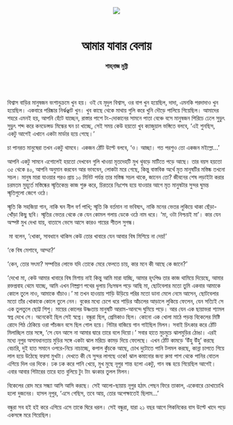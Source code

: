 <div align=center>
<img src=https://images.prothomalo.com/prothomalo-bangla/2021-01/1d75151c-eff9-4e9f-ac28-aebc4618d00f/palo_bangla_og.png />
<br><br>
<h1>আমার যাবার বেলায়</h1> 
<h4>শাহ্‌নাজ মুন্নী</h4>
<br><br>
</div>

বিশ্বাস বাড়ির মানুষজন বংশানুক্রমে খুন হয়। ওই যে মৃদুল বিশ্বাস, ওর বাপ খুন হয়েছিল, দাদা, এমনকি পরদাদাও খুন হয়েছিল। একবারে পরিষ্কার নির্ঝঞ্ঝাট খুন। খুব কাছে থেকে মাথায় গুলি করে খুনি দৌড়ে পালিয়ে গিয়েছিল। আমাদের শহরে এমনই হয়, আপনি হেঁটে যাচ্ছেন, রাস্তার পাশে টং-দোকানের সামনে পাতা বেঞ্চে বসে মানুষজন পিরিচে ঢেলে সুড়ুৎ সুড়ুৎ শব্দ করে কনডেন্সড মিল্কের ঘন চা খাচ্ছে, সেই সময় কেউ হয়তো খুব ক্যাজুয়াল ভঙ্গিতে বলবে, ‘এই শুনছিস, একটু আগেই এখানে একটা মার্ডার হয়ে গেছে।’

চা পানরত মানুষেরা তখন একটু থামবে। একজন ঠোঁট উল্টে বলবে, ‘ও। আচ্ছা। গত পরশুও তো একজন মইল্লো...’

আপনি একটু সামনে এগোলেই হয়তো দেখবেন গুলি খাওয়া মৃতদেহটি মুখ থুবড়ে মাটিতে পড়ে আছে। তার বয়স হয়তো ৩৫ থেকে ৪০, আপনি অনুমান করবেন আর ভাববেন, লোকটা মরে গেছে, কিন্তু বাস্তবিক অর্থে মৃত মানুষটির মস্তিষ্ক তখনো সচল। মানুষ মারা যাওয়ার পরও প্রায় ১০ মিনিট পর্যন্ত তার মস্তিষ্ক সচল থাকে, জানেন তো? জীবনের শেষ লড়াইটা করার চরমতম মুহূর্তে মস্তিষ্কের স্মৃতিকেন্দ্র কাজ শুরু করে, চিরতরে নিঃশেষ হয়ে যাওয়ার আগে মৃত মানুষটার সুন্দর ঘুমন্ত স্মৃতিগুলো জেগে ওঠে।

স্মৃতি কি সহজিয়া গান, নাকি ঘন নীল বর্ণ পাখি; স্মৃতি কি বর্তমান না ভবিষ্যৎ, নাকি মনের ভেতর লুকিয়ে থাকা ছেঁড়া-খোঁড়া কিছু ছবি। স্মৃতির ভেতর থেকে কে যেন কোমল গলায় ডেকে ওঠে নাম ধরে। ‘মা, ওটা নিশ্চয়ই মা’। কার যেন অস্পষ্ট মুখ দেখা যায়, বাতাসে ভেসে আসে কারও গায়ের শীতল সুগন্ধ।

 মা বলেন, ‘খোকা, সাবধানে থাকিস কেউ তোর খাবারে যেন আবার বিষ মিশিয়ে না দেয়!’

‘কে বিষ মেশাবে, আম্মা?’

‘কেন, তোর সৎমা? সম্পত্তির লোভে যদি তোকে মেরে ফেলতে চায়, কার মনে কী আছে কে জানে?’

‘দেখো মা, কেউ আমার খাবারে বিষ মিশায় নাই কিন্তু আমি মারা যাচ্ছি, আমার হৃৎপিণ্ড তার কাজ থামিয়ে দিয়েছে, আমার রক্তপ্রবাহ থেমে যাচ্ছে, আমি এখন নিষ্প্রাণ পথের ধুলায় নিঃসম্বল পড়ে আছি মা, ছোটবেলার মতো তুমি একবার আমাকে কোলে তুলে নাও, আমাকে বাঁচাও।’ মা তখন হাওয়ায় শাড়ি উড়িয়ে পরির মতো ডানা মেলে নেমে আসেন, ছোটবেলার মতো তাঁর খোকাকে কোলে তুলে নেন। বুকের মধ্যে চেপে ধরে শাড়ির আঁচলের আড়ালে লুকিয়ে ফেলেন, যেন সত্যিই সে এক তুলতুলে ছোট্ট শিশু। মায়ের কোলের উষ্ণতায় মানুষটি আরাম-আনন্দে ঘুমিয়ে পড়ে। আর যেন এক ছায়াভরা শ্যামল স্বপ্ন দেখে সে। অনেকেই ছিল সেই স্বপ্নে। বন্ধুরা ছিল, প্রেমিকাও ছিল। কোনো এক খোলা মাঠে পড়ন্ত বিকেলের মিষ্টি রোদে পিঠ ঠেকিয়ে ওরা পাঁচজন বসে ছিল গোল হয়ে। গিটার বাজিয়ে গান গাইছিল মিলন। সবাই চিৎকার করে ঠোঁট মিলাচ্ছিল তার সঙ্গে, ‘সে যেন আসে না আমার দ্বারে তারে বলে দিয়ো।’ সবার হাতে মুচমুচে ঝালমুড়ির ঠোঙা। এরই মধ্যে নূপুর অসাবধানতায় মুড়ির সঙ্গে একটা ঝাল মরিচে কামড় দিয়ে ফেলেছে। এখন ঠোঁট কামড়ে ‘উঁহু উঁহু’ করছে বেচারি, দুই হাত সমানে ওপরে-নিচে নাচাচ্ছে, কপাল কুঁচকে আছে, চোখ দুটোতে পানি টলমল করছে, কান্না চাপতে গিয়ে লাল হয়ে উঠেছে ফরসা মুখটা। দেখতে কী যে সুন্দর লাগছে ওকে! ঝাল কমানোর জন্য রুমা পাশ থেকে পানির বোতল এগিয়ে দিল ওর দিকে। ঢক ঢক করে পানি খেয়ে, মুখ মুছে নূপুর শান্ত হলো একটু, গান বন্ধ হয়ে গিয়েছিল আগেই। এবার আবার গিটারের তারে হাত বুলিয়ে টুং টাং ঝংকার তুলল মিলন।

বিকেলের রোদ মরে সন্ধ্যা আসি আসি করছে। সেই আলো-ছায়ায় নূপুর হঠাৎ পেছন ফিরে তাকাল, একেবারে চোখাচোখি হলো দুজনের। হাসল নূপুর, ‘এসে গেছিস, তবে আয়, তোর অপেক্ষাতেই ছিলাম...’ 

বন্ধুরা সব হই হই করে এগিয়ে এসে তাকে ঘিরে ধরল। সেই বন্ধুরা, যারা ২১ বছর আগে পিকনিকের বাস উল্টে খাদে পড়ে একসঙ্গে মরে গিয়েছিল।

